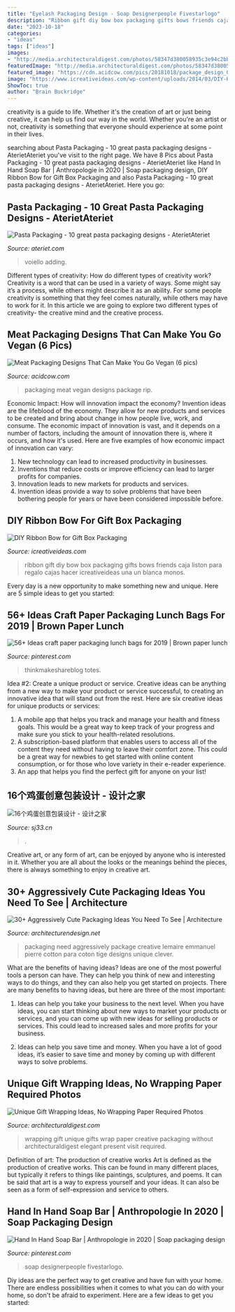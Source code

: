 ```yaml
---
title: "Eyelash Packaging Design - Soap Designerpeople Fivestarlogo"
description: "Ribbon gift diy bow box packaging gifts bows friends caja liston para regalo cajas hacer icreativeideas una un blanca monos"
date: "2023-10-18"
categories:
- "ideas"
tags: ["ideas"]
images:
- "http://media.architecturaldigest.com/photos/58347d380058935c3e94c2bb/master/pass/unique-gift-wrapping-ideas-01.jpg"
featuredImage: "http://media.architecturaldigest.com/photos/58347d380058935c3e94c2bb/master/pass/unique-gift-wrapping-ideas-01.jpg"
featured_image: "https://cdn.acidcow.com/pics/20181018/package_design_05.jpg"
image: "https://www.icreativeideas.com/wp-content/uploads/2014/03/DIY-Ribbon-Bow-for-Gift-Box-Packaging-1.jpg"
ShowToc: true
author: "Brain Buckridge"
---
```



creativity is a guide to life. Whether it's the creation of art or just being creative, it can help us find our way in the world. Whether you're an artist or not, creativity is something that everyone should experience at some point in their lives.

	

		
searching about Pasta Packaging - 10 great pasta packaging designs - AterietAteriet you've visit to the right page. We have 8 Pics about Pasta Packaging - 10 great pasta packaging designs - AterietAteriet like Hand In Hand Soap Bar | Anthropologie in 2020 | Soap packaging design, DIY Ribbon Bow for Gift Box Packaging and also Pasta Packaging - 10 great pasta packaging designs - AterietAteriet. Here you go:
		
    
## Pasta Packaging - 10 Great Pasta Packaging Designs - AterietAteriet

<img loading=lazy src="https://www.ateriet.com/wp-content/uploads/2015/03/pasta-11.jpg" onerror="this.onerror=null;this.src='https://tse2.mm.bing.net/th?id=OIP.1NrDTYLuwqitWsvVGJQhLQHaFo&amp;pid=15.1';" alt="Pasta Packaging - 10 great pasta packaging designs - AterietAteriet">

_Source: ateriet.com_

>voiello adding. 

	

Different types of creativity: How do different types of creativity work?
Creativity is a word that can be used in a variety of ways. Some might say it’s a process, while others might describe it as an ability. For some people creativity is something that they feel comes naturally, while others may have to work for it. In this article we are going to explore two different types of creativity- the creative mind and the creative process.

    
## Meat Packaging Designs That Can Make You Go Vegan (6 Pics)

<img loading=lazy src="https://cdn.acidcow.com/pics/20181018/package_design_05.jpg" onerror="this.onerror=null;this.src='https://tse1.mm.bing.net/th?id=OIP.Xf0TCNeFihCBG0VOywT8uAHaFL&amp;pid=15.1';" alt="Meat Packaging Designs That Can Make You Go Vegan (6 pics)">

_Source: acidcow.com_

>packaging meat vegan designs package rip. 

	

Economic Impact: How will innovation impact the economy?
Invention ideas are the lifeblood of the economy. They allow for new products and services to be created and bring about change in how people live, work, and consume. The economic impact of innovation is vast, and it depends on a number of factors, including the amount of innovation there is, where it occurs, and how it's used. Here are five examples of how economic impact of innovation can vary: 
1. New technology can lead to increased productivity in businesses. 
2. Inventions that reduce costs or improve efficiency can lead to larger profits for companies. 
3. Innovation leads to new markets for products and services. 
4. Invention ideas provide a way to solve problems that have been bothering people for years or have been considered impossible before. 

    
## DIY Ribbon Bow For Gift Box Packaging

<img loading=lazy src="https://www.icreativeideas.com/wp-content/uploads/2014/03/DIY-Ribbon-Bow-for-Gift-Box-Packaging-1.jpg" onerror="this.onerror=null;this.src='https://tse4.mm.bing.net/th?id=OIP.ZX2oR362Qo7jA_7bRnqrlAHaHa&amp;pid=15.1';" alt="DIY Ribbon Bow for Gift Box Packaging">

_Source: icreativeideas.com_

>ribbon gift diy bow box packaging gifts bows friends caja liston para regalo cajas hacer icreativeideas una un blanca monos. 

	

Every day is a new opportunity to make something new and unique. Here are 5 simple ideas to get you started: 

    
## 56+ Ideas Craft Paper Packaging Lunch Bags For 2019 | Brown Paper Lunch

<img loading=lazy src="https://i.pinimg.com/736x/73/f3/b1/73f3b1e59d5405177f678509438ae35a.jpg" onerror="this.onerror=null;this.src='https://tse2.mm.bing.net/th?id=OIP._UlS-2o5LNoC4gmRuapggAAAAA&amp;pid=15.1';" alt="56+ Ideas craft paper packaging lunch bags for 2019 | Brown paper lunch">

_Source: pinterest.com_

>thinkmakeshareblog totes. 

	

Idea #2: Create a unique product or service.
Creative ideas can be anything from a new way to make your product or service successful, to creating an innovative idea that will stand out from the rest. Here are six creative ideas for unique products or services: 
1. A mobile app that helps you track and manage your health and fitness goals. This would be a great way to keep track of your progress and make sure you stick to your health-related resolutions. 
2. A subscription-based platform that enables users to access all of the content they need without having to leave their comfort zone. This could be a great way for newbies to get started with online content consumption, or for those who love variety in their e-reader experience. 
3. An app that helps you find the perfect gift for anyone on your list!

    
## 16个鸡蛋创意包装设计 - 设计之家

<img loading=lazy src="https://img.sj33.cn/uploads/allimg/201511/01310121R-10.jpg" onerror="this.onerror=null;this.src='https://tse1.mm.bing.net/th?id=OIP.uYU7GQq0EAhmyOpf0AvZ6gHaLG&amp;pid=15.1';" alt="16个鸡蛋创意包装设计 - 设计之家">

_Source: sj33.cn_

>. 

	

Creative art, or any form of art, can be enjoyed by anyone who is interested in it. Whether you are all about the looks or the meanings behind the pieces, there is always something to enjoy in creative art.

    
## 30+ Aggressively Cute Packaging Ideas You Need To See | Architecture

<img loading=lazy src="http://cdn.architecturendesign.net/wp-content/uploads/2015/08/AD-Cute-Packaging-Ideas-You-Need-To-See-20.jpg" onerror="this.onerror=null;this.src='https://tse3.mm.bing.net/th?id=OIP.8782xg5E-qoBmvNl99BXIAHaKI&amp;pid=15.1';" alt="30+ Aggressively Cute Packaging Ideas You Need To See | Architecture">

_Source: architecturendesign.net_

>packaging need aggressively package creative lemaire emmanuel pierre cotton para coton tige designs unique clever. 

	

What are the benefits of having ideas?
Ideas are one of the most powerful tools a person can have. They can help you think of new and interesting ways to do things, and they can also help you get started on projects. There are many benefits to having ideas, but here are three of the most important: 
1. Ideas can help you take your business to the next level. When you have ideas, you can start thinking about new ways to market your products or services, and you can come up with new ideas for selling products or services. This could lead to increased sales and more profits for your business. 

2. Ideas can help you save time and money. When you have a lot of good ideas, it’s easier to save time and money by coming up with different ways to solve problems.

    
## Unique Gift Wrapping Ideas, No Wrapping Paper Required Photos

<img loading=lazy src="http://media.architecturaldigest.com/photos/58347d380058935c3e94c2bb/master/pass/unique-gift-wrapping-ideas-01.jpg" onerror="this.onerror=null;this.src='https://tse4.mm.bing.net/th?id=OIP.gLiaBx_7qctmXzrBOxFIkgHaLG&amp;pid=15.1';" alt="Unique Gift Wrapping Ideas, No Wrapping Paper Required Photos">

_Source: architecturaldigest.com_

>wrapping gift unique gifts wrap paper creative packaging without architecturaldigest elegant present visit required. 

	

Definition of art: The production of creative works
Art is defined as the production of creative works. This can be found in many different places, but typically it refers to things like paintings, sculptures, and poems. It can be said that art is a way to express yourself and your ideas. It can also be seen as a form of self-expression and service to others.

    
## Hand In Hand Soap Bar | Anthropologie In 2020 | Soap Packaging Design

<img loading=lazy src="https://i.pinimg.com/736x/3d/c0/7e/3dc07e30f42f249534807fc5944adc53.jpg" onerror="this.onerror=null;this.src='https://tse3.mm.bing.net/th?id=OIP.KHMzybayz5vmwRQazbJeoQHaLH&amp;pid=15.1';" alt="Hand In Hand Soap Bar | Anthropologie in 2020 | Soap packaging design">

_Source: pinterest.com_

>soap designerpeople fivestarlogo. 

	

Diy ideas are the perfect way to get creative and have fun with your home. There are endless possibilities when it comes to what you can do with your home, so don't be afraid to experiment. Here are a few ideas to get you started:

